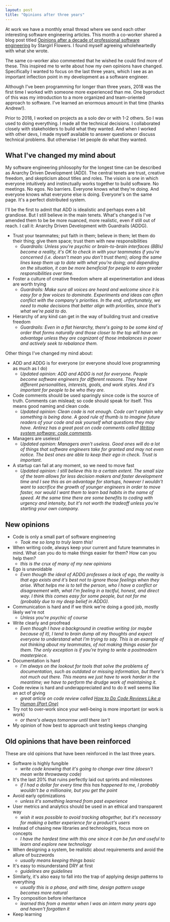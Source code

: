 ```yaml
---
layout: post
title: "Opinions after three years"
---
```


At work we have a monthly email thread where we send each other interesting software engineering articles. This month a co-worker shared a blog post titled [Opinions after a decade of professional software engineering](https://blog.thea.codes/opinions-after-a-decade/) by Stargirl Flowers. I found myself agreeing wholeheartedly with what she wrote.

The same co-worker also commented that he wished he could find more of these. This inspired me to write about how my own opinions have changed. Specifically I wanted to focus on the last three years, which I see as an important inflection point in my development as a software engineer.

Although I've been programming for longer than three years, 2018 was the first time I worked with someone more experienced than me. One byproduct of this was my introduction to a more organized and team-oriented approach to software. I've learned an enormous amount in that time (thanks Andrew!).

Prior to 2018, I worked on projects as a solo dev or with 1-2 others. So I was used to doing everything. I made all the technical decisions. I collaborated closely with stakeholders to build what they wanted. And when I worked with other devs, I made myself available to answer questions or discuss technical problems. But otherwise I let people do what they wanted.

## What I've changed my mind about

My software engineering philosophy for the longest time can be described as Anarchy Driven Development (ADD). The central tenets are trust, creative freedom, and skepticism about titles and roles. The vision is one in which everyone intuitively and instinctually works together to build software. No meetings. No egos. No barriers. Everyone knows what they're doing. And everyone knows what everyone else is doing. Everyone's on the same page. It's a perfect distributed system.

I'll be the first to admit that ADD is idealistic and perhaps even a bit grandiose. But I still believe in the main tenets. What's changed is I've amended them to be be more nuanced, more realistic, even if still out of reach. I call it: Anarchy Driven Development with Guardrails (ADDG).

- Trust your teammates; put faith in them; believe in them; let them do their thing; give them space; trust them with new responsibilities
	- *Guardrails: Unless you're psychic or brain-to-brain interfaces (BBIs) become a reality, it's OK to check in with your teammates if you're concerned (i.e. doesn't mean you don't trust them); along the same lines keep them up to date with what you're doing; and depending on the situation, it can be more beneficial for people to earn greater responsibilities over time.*
- Foster a culture of creative freedom where all experimentation and ideas are worth trying
	- *Guardrails: Make sure all voices are heard and welcome since it is easy for a few voices to dominate. Experiments and ideas can often conflict with the company's priorities. In the end, unfortunately, we need to make decisions that better align with priorities, since that's what we're paid to do.*
- Hierarchy of any kind can get in the way of building trust and creative freedom
	- *Guardrails: Even in a flat hierarchy, there's going to be some kind of order that forms naturally and those closer to the top will have an advantage unless they are cognizant of those imbalances in power and actively seek to rebalance them.*

Other things I've changed my mind about:

- ADD and ADDG is for everyone (or everyone should love programming as much as I do)
	- *Updated opinion: ADD and ADDG is not for everyone. People become software engineers for different reasons. They have different personalities, interests, goals, and work styles. And it's important for people to be who they are.*
- Code comments should be used sparingly since code is the source of truth. Comments can mislead; so code should speak for itself. This means good naming and clean code.
	- *Updated opinion: Clean code is not enough. Code can't explain why something is being done. A good rule of thumb is to imagine future readers of your code and ask yourself what questions they may have. Antirez has a great post on code comments called [Writing system software: code comments](http://antirez.com/news/124).*
- Managers are useless!
	- *Updated opinion: Managers aren't useless. Good ones will do a lot of things that software engineers take for granted and may not even notice. The best ones are able to keep their ego in check. Trust is important.*
- A startup can fail at any moment, so we need to move fast
	- *Updated opinion: I still believe this to a certain extent. The small size of the team allows for less decision makers and faster development time and I see this as an advantage for startups, however I wouldn't want to sacrifice the growth of younger engineers in order to move faster, nor would I want them to learn bad habits in the name of speed. At the same time there are some benefits to coding with urgency and intensity, but it's not worth the tradeoff unless you're starting your own company.*

## New opinions

- Code is only a small part of software engineering
	- *Took me so long to truly learn this!*
- When writing code, always keep your current and future teammates in mind. What can you do to make things easier for them? How can you help them?
	- *this is the crux of many of my new opinions*
- Ego is unavoidable
	- *Even though the ideal of ADDG professes a lack of ego, the reality is that ego exists and it's best not to ignore those feelings when they arise. What helps me is to tell the person, who I have a conflict or disagreement with, what I'm feeling in a tactful, honest, and direct way. I think this comes easy for some people, but not for me (probably due to my deep belief in ADDG).*
- Communication is hard and if we think we're doing a good job, mostly likely we're not
	- *Unless you're psychic of course*
- Write clearly and proofread
	- *Even though I have a background in creative writing (or maybe because of it), I tend to brain dump all my thoughts and expect everyone to understand what I'm trying to say. This is an example of not thinking about my teammates, of not making things easier for them. The only exception is if you're trying to write a postmodern masterpiece.*
- Documentation is hard
	- *I'm always on the lookout for tools that solve the problems of documentation, such as outdated or missing information, but there's not much out there. This means we just have to work harder in the meantime; we have to perform the drudge work of maintaining it.*
- Code review is hard and underappreciated and to do it well seems like an act of giving
	- *great article on code review called [How to Do Code Reviews Like a Human (Part One)](https://mtlynch.io/human-code-reviews-1/)*
- Try not to over-work since your well-being is more important (or work is work)
	- *or there's always tomorrow until there isn't*
- My opinion of how best to approach unit testing keeps changing

## Old opinions that have been reinforced

These are old opinions that have been reinforced in the last three years.

- Software is highly fungible
	- *write code knowing that it's going to change over time (doesn't mean write throwaway code)*
- It's the last 20% that ruins perfectly laid out sprints and milestones
	- *if I had a dollar for every time this has happened to me, I probably wouldn't be a millionaire, but you get the point*
- Avoid early optimizations
	- *unless it's something learned from past experience*
- User metrics and analytics should be used in an ethical and transparent way
	- *wish it was possible to avoid tracking altogether, but it's necessary for making a better experience for a product's users*
- Instead of chasing new libraries and technologies, focus more on concepts
	- *I have the hardest time with this one since it can be fun and useful to learn and explore new technology*
- When designing a system, be realistic about requirements and avoid the allure of buzzwords
	- *usually means keeping things basic*
- It's easy to misunderstand DRY at first
	- *guidelines are guidelines*
- Similarly, it's also easy to fall into the trap of applying design patterns to everything
	- *usually this is a phase, and with time, design pattern usage becomes more natural*
- Try composition before inheritance
	- *learned this from a mentor when I was an intern many years ago and haven't forgotten it*
- Keep learning
